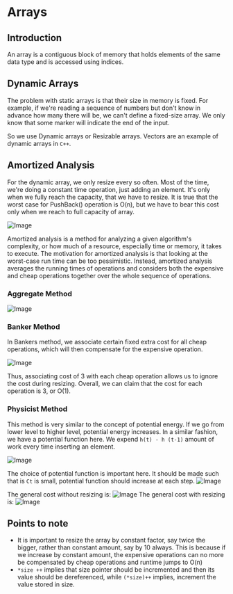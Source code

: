 # Arrays

## Introduction

An array is a contiguous block of memory that holds elements of the same data type and is accessed using indices.

## <b>Dynamic Arrays</b>

The problem with static arrays is that their size in memory is fixed. For example, if we're reading a sequence of numbers but don't know in advance how many there will be, we can't define a fixed-size array. We only know that some marker will indicate the end of the input.

So we use Dynamic arrays or Resizable arrays. Vectors are an example of dynamic arrays in `C++`.

## <b>Amortized Analysis</b>

For the dynamic array, we only resize every so often. Most of the time, we're doing a constant time operation, just adding an element. It's only when we fully reach the capacity, that we have to resize. It is true that the worst case for PushBack() operation is O(n), but we have to bear this cost only when we reach to full capacity of array.

<img src = "../assets/amortized_analysis.png" alt = "Image">

Amortized analysis is a method for analyzing a given algorithm's complexity, or how much of a resource, especially time or memory, it takes to execute. The motivation for amortized analysis is that looking at the worst-case run time can be too pessimistic. Instead, amortized analysis averages the running times of operations and considers both the expensive and cheap operations together over the whole sequence of operations.

### <b>Aggregate Method</b>

<img src = "../assets/aggregate_amortized.png" alt = "Image">

### <b>Banker Method</b>

In Bankers method, we associate certain fixed extra cost for all cheap operations, which will then compensate for the expensive operation.

<img src = "../assets/bankers_amortized.png" alt = "Image">

Thus, associating cost of 3 with each cheap operation allows us to ignore the cost during resizing. Overall, we can claim that the cost for each operation is 3, or O(1).

### <b>Physicist Method</b>

This method is very similar to the concept of potential energy. If we go from lower level to higher level, potential energy increases. In a similar fashion, we have a potential function here. We expend ```h(t) - h (t-1)``` amount of work every time inserting an element.

<img src = "../assets/physicist_amortized_1.png" alt = "Image">

The choice of potential function is important here. It should be made such that is ```Ct``` is small, potential function should increase at each step.
<img src = "../assets/physicist_amortized_2.png" alt = "Image">

The general cost without resizing is: 
<img src = "../assets/physicist_amortized_3.png" alt = "Image">
The general cost with resizing is: 
<img src = "../assets/physicist_amortized_4.png" alt = "Image">



## <b>Points to note</b>

* It is important to resize the array by constant factor, say twice the bigger, rather than constant amount, say by 10 always. This is because if we increase by constant amount, the expensive operations can no more be compensated by cheap operations and runtime jumps to O(n)
* ```*size ++``` implies that size pointer should be incremented and then its value should be dereferenced, while ```(*size)++``` implies, increment the value stored in size.
